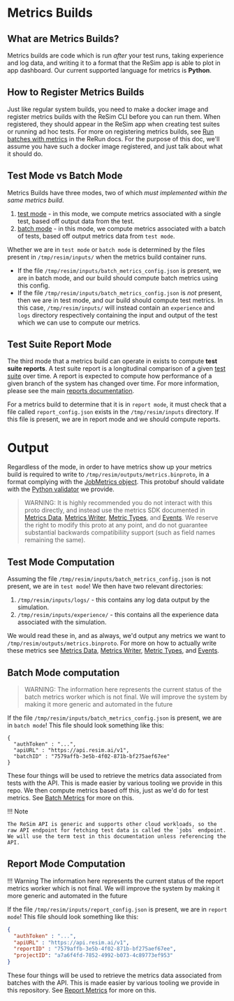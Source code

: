 # Metrics Builds

## What are Metrics Builds?

Metrics builds are code which is run *after* your test runs, taking experience and log data, and writing it to a format that the ReSim app is able to plot in app dashboard. Our current supported language for metrics is **Python**.

## How to Register Metrics Builds

Just like regular system builds, you need to make a docker image and register metrics builds with the ReSim CLI before you can run them. When registered, they should appear in the ReSim app when creating test suites or running ad hoc tests. For more on registering metrics builds, see [Run batches with metrics](https://docs.resim.ai/setup/metrics-builds/) in the ReRun docs. For the purpose of this doc, we'll assume you have such a docker image registered, and just talk about what it should do.

## Test Mode vs Batch Mode

Metrics Builds have three modes, two of which *must implemented within the same metrics build*.

1. [test mode](#test-mode-computation) - in this mode, we compute metrics associated with a single test, based off output data from the test.
2. [batch mode](#batch-mode-computation) - in this mode, we compute metrics associated with a batch of tests, based off output metrics data from `test mode`. 

Whether we are in `test mode` or `batch mode` is determined by the files present in `/tmp/resim/inputs/` when the metrics build container runs.

- If the file `/tmp/resim/inputs/batch_metrics_config.json` is present, we are in batch mode, and our build should compute batch metrics using this config.
- If the file `/tmp/resim/inputs/batch_metrics_config.json` is *not* present, then we are in test mode, and our build should compute test metrics. In this case, `/tmp/resim/inputs/` will instead contain an `experience` and `logs` directory respectively containing the input and output of the test which we can use to compute our metrics.

## Test Suite Report Mode

The third mode that a metrics build can operate in exists to compute **test suite reports**. A test suite report is a longitudinal comparison of a given [test suite](https://docs.resim.ai/setup/test-suites) over time. A report is expected to compute how performance of a given branch of the system has changed over time. For more information, please see the main [reports documentation](https://docs.resim.ai/setup/reports).

For a metrics build to determine that it is in `report mode`, it must check that a file called `report_config.json` exists in the `/tmp/resim/inputs` directory. If this file is present, we are in report mode and we should compute reports.

# Output

Regardless of the mode, in order to have metrics show up your metrics build is required to write to `/tmp/resim/outputs/metrics.binproto`, in a format complying with the [JobMetrics object](https://github.com/resim-ai/open-core/blob/main/resim/metrics/proto/metrics.proto). This protobuf should validate with the [Python validator](https://github.com/resim-ai/open-core/blob/main/resim/metrics/proto/validate_metrics_proto.py) we provide.

> WARNING:
> It is highly recommended you do not interact with this proto directly, and instead use the metrics SDK documented in [Metrics Data](./metrics_data.md), [Metrics Writer](./metrics_writer.md), [Metric Types](./metric_types.md), and [Events](./events.md). We reserve the right to modify this proto at any point, and do not guarantee substantial backwards compatibiliity support (such as field names remaining the same).
 
## Test Mode Computation

Assuming the file `/tmp/resim/inputs/batch_metrics_config.json` is not present, we are in `test mode`! We then have two relevant directories:

1. `/tmp/resim/inputs/logs/` - this contains any log data output by the simulation.
2. `/tmp/resim/inputs/experience/` - this contains all the experience data associated with the simulation.

We would read these in, and as always, we'd output any metrics we want to `/tmp/resim/outputs/metrics.binproto`. For more on how to actually write these metrics see [Metrics Data](./metrics_data.md), [Metrics Writer](./metrics_writer.md), [Metric Types](./metric_types.md), and [Events](./events.md).

## Batch Mode computation

> WARNING:
> The information here represents the current status of the batch metrics worker which is not final. We will improve the system by making it more generic and automated in the future

If the file `/tmp/resim/inputs/batch_metrics_config.json` is present, we are in `batch mode`! This file should look something like this:

```
{
  "authToken" : "...",
  "apiURL" : "https://api.resim.ai/v1",
  "batchID" : "7579affb-3e5b-4f02-871b-bf275aef67ee"
}
```

These four things will be used to retrieve the metrics data associated from tests with the API. This is made easier by various tooling we provide in this repo. We then compute metrics based off this, just as we'd do for test metrics. See [Batch Metrics](./batch_metrics.md) for more on this.

!!! Note

    The ReSim API is generic and supports other cloud workloads, so the raw API endpoint for fetching test data is called the `jobs` endpoint. We will use the term test in this documentation unless referencing the API.


## Report Mode Computation

!!! Warning
    The information here represents the current status of the report metrics worker which is not final. We will improve the system by making it more generic and automated in the future

If the file `/tmp/resim/inputs/report_config.json` is present, we are in `report mode`! This file should look something like this:

```json
{
  "authToken" : "...",
  "apiURL" : "https://api.resim.ai/v1",
  "reportID" : "7579affb-3e5b-4f02-871b-bf275aef67ee",
  "projectID": "a7a6f4fd-7852-4992-b073-4c89773ef953"
}
```

These four things will be used to retrieve the metrics data associated from batches with the API. This is made easier by various tooling we provide in this repository. See [Report Metrics](./report_metrics.md) for more on this.
